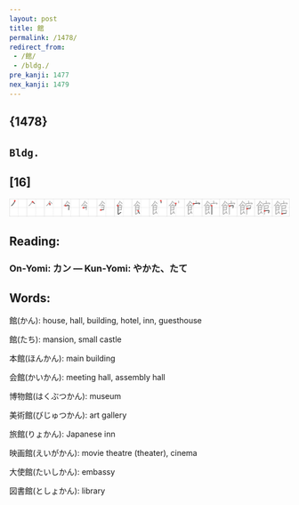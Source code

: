 ```yaml
---
layout: post
title: 館
permalink: /1478/
redirect_from:
 - /館/
 - /bldg./
pre_kanji: 1477
nex_kanji: 1479
---
```


## {1478}

## `Bldg.`

## [16]

<div class="stroke"><img src="../images/E9A4A8.png" /></div>

## Reading:

### On-Yomi: カン &mdash; Kun-Yomi: やかた、たて

## Words:

館(かん): house, hall, building, hotel, inn, guesthouse

館(たち): mansion, small castle

本館(ほんかん): main building

会館(かいかん): meeting hall, assembly hall

博物館(はくぶつかん): museum

美術館(びじゅつかん): art gallery

旅館(りょかん): Japanese inn

映画館(えいがかん): movie theatre (theater), cinema

大使館(たいしかん): embassy

図書館(としょかん): library
